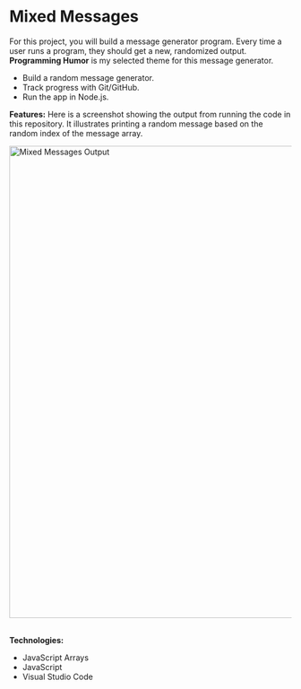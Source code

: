 # Mixed Messages 
For this project, you will build a message generator program. Every time a user runs a program, they should get a new, randomized output. **Programming Humor** is my selected theme for this message generator.  
-  Build a random message generator.
- Track progress with Git/GitHub.
- Run the app in Node.js.

**Features:** Here is a screenshot showing the output from running the code in this repository. It illustrates printing a random message based on the random index of the message array. 

<img width="842" alt="Mixed Messages Output" src="https://github.com/user-attachments/assets/7fd7fbbd-623a-4da0-9ad2-31bf5808f88a">

<br>
<br>
 
**Technologies:** 
+ JavaScript Arrays 
+ JavaScript 
+ Visual Studio Code 
